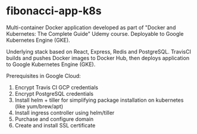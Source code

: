 # fibonacci-app-k8s
Multi-container Docker application developed as part of "Docker and Kubernetes: The Complete Guide" Udemy course. Deployable to Google Kubernetes Engine (GKE). 

Underlying stack based on React, Express, Redis and PostgreSQL. TravisCI builds and pushes Docker images to Docker Hub, then deploys application to Google Kubernetes Engine (GKE).

Prerequisites in Google Cloud:
1. Encrypt Travis CI GCP credentials
2. Encrypt PostgreSQL credentials
3. Install helm + tiller for simplifying package installation on kubernetes (like yum/brew/apt)
4. Install ingress controller using helm/tiller
5. Purchase and configure domain
6. Create and install SSL certificate
